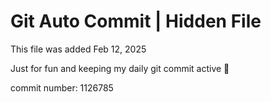# Git Auto Commit | Hidden File

This file was added Feb 12, 2025

Just for fun and keeping my daily git commit active 🤪

commit number: 1126785
